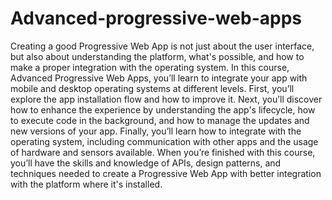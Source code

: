# Advanced-progressive-web-apps
Creating a good Progressive Web App is not just about the user interface, but also about understanding the platform, what's possible, and how to make a proper integration with the operating system. In this course, Advanced Progressive Web Apps, you’ll learn to integrate your app with mobile and desktop operating systems at different levels. First, you’ll explore the app installation flow and how to improve it. Next, you’ll discover how to enhance the experience by understanding the app's lifecycle, how to execute code in the background, and how to manage the updates and new versions of your app. Finally, you’ll learn how to integrate with the operating system, including communication with other apps and the usage of hardware and sensors available. When you’re finished with this course, you’ll have the skills and knowledge of APIs, design patterns, and techniques needed to create a Progressive Web App with better integration with the platform where it's installed.

